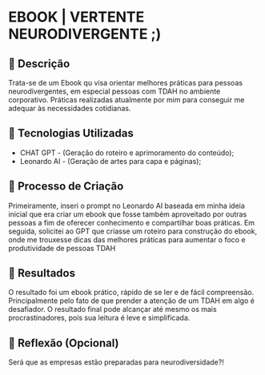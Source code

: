 
# EBOOK | VERTENTE NEURODIVERGENTE ;)

## 📒 Descrição
Trata-se de um Ebook qu visa orientar melhores práticas para pessoas neurodivergentes, em especial pessoas com TDAH no ambiente corporativo. Práticas realizadas atualmente por mim para conseguir me adequar às necessidades cotidianas. 

## 🤖 Tecnologias Utilizadas
- CHAT GPT - (Geração do roteiro e aprimoramento do conteúdo);
- Leonardo AI - (Geração de artes para capa e páginas);

## 🧐 Processo de Criação
Primeiramente, inseri o prompt no Leonardo AI baseada em minha ideia inicial que era criar um ebook que fosse também aproveitado por outras pessoas a fim de oferecer conhecimento e compartilhar boas práticas.  Em seguida, solicitei ao GPT que criasse um roteiro para construção do ebook, onde me trouxesse dicas das melhores práticas para aumentar o foco e produtividade de pessoas TDAH

## 🚀 Resultados
O resultado foi um ebook prático, rápido de se ler e de fácil compreensão. Principalmente pelo fato de que prender a atenção de um TDAH em algo é desafiador. O resultado final pode alcançar até mesmo os mais procrastinadores, pois sua leitura é leve e simplificada. 

## 💭 Reflexão (Opcional)
Será que as empresas estão preparadas para neurodiversidade?!
```


